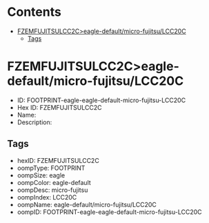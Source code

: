 



Contents
========

* [FZEMFUJITSULCC2C>eagle-default/micro-fujitsu/LCC20C](#fzemfujitsulcc2ceagle-defaultmicro-fujitsulcc20c)
	* [Tags](#tags)

# FZEMFUJITSULCC2C>eagle-default/micro-fujitsu/LCC20C

- ID: FOOTPRINT-eagle-eagle-default-micro-fujitsu-LCC20C
- Hex ID: FZEMFUJITSULCC2C
- Name: 
- Description: 

## Tags

- hexID: FZEMFUJITSULCC2C
- oompType: FOOTPRINT
- oompSize: eagle
- oompColor: eagle-default
- oompDesc: micro-fujitsu
- oompIndex: LCC20C
- oompName: eagle-default/micro-fujitsu/LCC20C
- oompID: FOOTPRINT-eagle-eagle-default-micro-fujitsu-LCC20C
